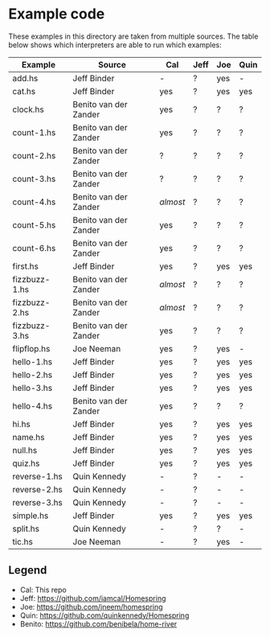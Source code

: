 # Example code

These examples in this directory are taken from multiple sources.
The table below shows which interpreters are able to run which examples:

| Example       | Source                | Cal | Jeff | Joe | Quin |
| ------------- | --------------------- | --- | ---- | --- | ---- |
| add.hs        | Jeff Binder           | -   | ?    | yes | -    |
| cat.hs        | Jeff Binder           | yes | ?    | yes | yes  |
| clock.hs      | Benito van der Zander | yes | ?    | ?   | ?    |
| count-1.hs    | Benito van der Zander | yes | ?    | ?   | ?    |
| count-2.hs    | Benito van der Zander | ?   | ?    | ?   | ?    |
| count-3.hs    | Benito van der Zander | ?   | ?    | ?   | ?    |
| count-4.hs    | Benito van der Zander | _almost_ | ?    | ?   | ?    |
| count-5.hs    | Benito van der Zander | yes | ?    | ?   | ?    |
| count-6.hs    | Benito van der Zander | yes | ?    | ?   | ?    |
| first.hs      | Jeff Binder           | yes | ?    | yes | yes  |
| fizzbuzz-1.hs | Benito van der Zander | _almost_ | ?    | ?   | ?    |
| fizzbuzz-2.hs | Benito van der Zander | _almost_ | ?    | ?   | ?    |
| fizzbuzz-3.hs | Benito van der Zander | yes | ?    | ?   | ?    |
| flipflop.hs   | Joe Neeman            | yes | ?    | yes | -    |
| hello-1.hs    | Jeff Binder           | yes | ?    | yes | yes  |
| hello-2.hs    | Jeff Binder           | yes | ?    | yes | yes  |
| hello-3.hs    | Jeff Binder           | yes | ?    | yes | yes  |
| hello-4.hs    | Benito van der Zander | yes   | ?    | ?   | ?    |
| hi.hs         | Jeff Binder           | yes | ?    | yes | yes  |
| name.hs       | Jeff Binder           | yes | ?    | yes | yes  |
| null.hs       | Jeff Binder           | yes | ?    | yes | yes  |
| quiz.hs       | Jeff Binder           | yes | ?    | yes | yes  |
| reverse-1.hs  | Quin Kennedy          | -   | ?    | -   | -    |
| reverse-2.hs  | Quin Kennedy          | -   | ?    | -   | -    |
| reverse-3.hs  | Quin Kennedy          | -   | ?    | -   | -    |
| simple.hs     | Jeff Binder           | yes | ?    | yes | yes  |
| split.hs      | Quin Kennedy          | -   | ?    | ?   | -    |
| tic.hs        | Joe Neeman            | -   | ?    | yes | -    |


## Legend

* Cal: This repo
* Jeff: https://github.com/iamcal/Homespring
* Joe: https://github.com/jneem/homespring
* Quin: https://github.com/quinkennedy/Homespring
* Benito: https://github.com/benibela/home-river
